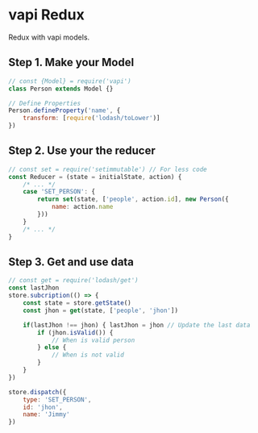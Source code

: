 # vapi Redux
Redux with vapi models.

## Step 1. Make your Model

```javascript
// const {Model} = require('vapi')
class Person extends Model {}

// Define Properties
Person.defineProperty('name', {
    transform: [require('lodash/toLower')]
})
```


## Step 2. Use your the reducer

```javascript
// const set = require('setimmutable') // For less code
const Reducer = (state = initialState, action) {
    /* ... */
    case 'SET_PERSON': {
        return set(state, ['people', action.id], new Person({
            name: action.name
        }))
    }
    /* ... */
}
```


## Step 3. Get and use data

```javascript
// const get = require('lodash/get')
const lastJhon
store.subcription(() => {
    const state = store.getState()
    const jhon = get(state, ['people', 'jhon'])

    if(lastJhon !== jhon) { lastJhon = jhon // Update the last data
        if (jhon.isValid()) {
            // When is valid person
        } else {
            // When is not valid
        }
    }
})

store.dispatch({
    type: 'SET_PERSON',
    id: 'jhon',
    name: 'Jimmy'
})
```


